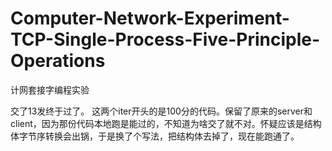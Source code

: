 # Computer-Network-Experiment-TCP-Single-Process-Five-Principle-Operations
计网套接字编程实验

交了13发终于过了。
这两个iter开头的是100分的代码。保留了原来的server和client，因为那份代码本地跑是能过的，不知道为啥交了就不对。怀疑应该是结构体字节序转换会出锅，于是换了个写法，把结构体去掉了，现在能跑通了。
